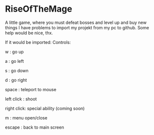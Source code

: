 # RiseOfTheMage
A little game, where you must defeat bosses and level up and buy new things
I have problems to import my projekt from my pc to github. Some help would be nice, thx.

If it would be imported:
Controls:

w          : go up

a          : go left

s          : go down

d          : go right

space      : teleport to mouse

left click : shoot

right click: special ability (coming soon)

m          : menu open/close

escape     : back to main screen
